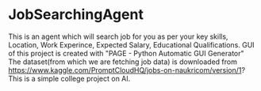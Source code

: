 # JobSearchingAgent
This is an agent which will search job for you as per your key skills, Location, Work Experince, Expected Salary, Educational Qualifications.
GUI of this project is created with "PAGE - Python Automatic GUI Generator"
The dataset(from which we are fetching job data) is downloaded from  https://www.kaggle.com/PromptCloudHQ/jobs-on-naukricom/version/1?
This is a simple college project on AI.
